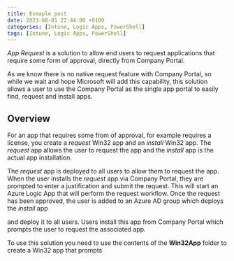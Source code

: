 ```yaml
---
title: Exmaple post
date: 2023-08-01 22:44:00 +0100
categories: [Intune, Logic Apps, PowerShell]
tags: [Intune, Logic Apps, PowerShell]
---
```


*App Request* is a solution to allow end users to request applications that require some form of approval, directly from Company Portal.

As we know there is no native request feature with Company Portal, so while we wait and hope Microsoft will add this capability, this solution allows a user to use the Company Portal as the single app portal to easily find, request and install apps.

## Overview
For an app that requires some from of approval, for example requires a license, you create a *request* Win32 app and an *install* Win32 app. The *request* app allows the user to request the app and the *install* app is the actual app installation.

The *request* app is deployed to all users to allow them to request the app. When the user installs the *request* app via Company Portal, they are prompted to enter a justification and submit the request. This will start an Azure Logic App that will perform the request workflow.
Once the request has been approved, the user is added to an Azure AD group which deploys the *install* app 

 and deploy it to all users. Users install this app from Company Portal which prompts the user to request the associated app.

To use this solution you need to use the contents of the **Win32App** folder to create a Win32 app that prompts 


# 

